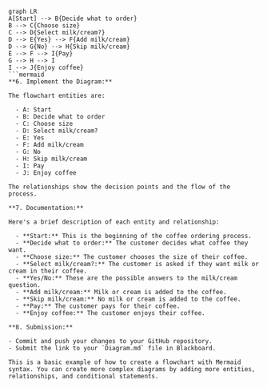 ```mermaid
graph LR
A[Start] --> B{Decide what to order}
B --> C{Choose size}
C --> D{Select milk/cream?}
D --> E{Yes} --> F{Add milk/cream}
D --> G{No} --> H{Skip milk/cream}
E --> F --> I{Pay}
G --> H --> I
I --> J{Enjoy coffee}
```mermaid
**6. Implement the Diagram:**

The flowchart entities are:

  - A: Start
  - B: Decide what to order
  - C: Choose size
  - D: Select milk/cream?
  - E: Yes
  - F: Add milk/cream
  - G: No
  - H: Skip milk/cream
  - I: Pay
  - J: Enjoy coffee

The relationships show the decision points and the flow of the process.

**7. Documentation:**

Here's a brief description of each entity and relationship:

  - **Start:** This is the beginning of the coffee ordering process.
  - **Decide what to order:** The customer decides what coffee they want.
  - **Choose size:** The customer chooses the size of their coffee.
  - **Select milk/cream?:** The customer is asked if they want milk or cream in their coffee.
  - **Yes/No:** These are the possible answers to the milk/cream question.
  - **Add milk/cream:** Milk or cream is added to the coffee.
  - **Skip milk/cream:** No milk or cream is added to the coffee.
  - **Pay:** The customer pays for their coffee.
  - **Enjoy coffee:** The customer enjoys their coffee.

**8. Submission:**

- Commit and push your changes to your GitHub repository.
- Submit the link to your `Diagram.md` file in Blackboard.

This is a basic example of how to create a flowchart with Mermaid syntax. You can create more complex diagrams by adding more entities, relationships, and conditional statements.
